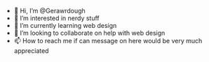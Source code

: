 - 👋 Hi, I’m @Gerawrdough
- 👀 I’m interested in nerdy stuff
- 🌱 I’m currently learning web design
- 💞️ I’m looking to collaborate on help with web design
- 📫 How to reach me if can message on here would be very much appreciated

<!---
Gerawrdough/Gerawrdough is a ✨ special ✨ repository because its `README.md` (this file) appears on your GitHub profile.
You can click the Preview link to take a look at your changes.
--->
